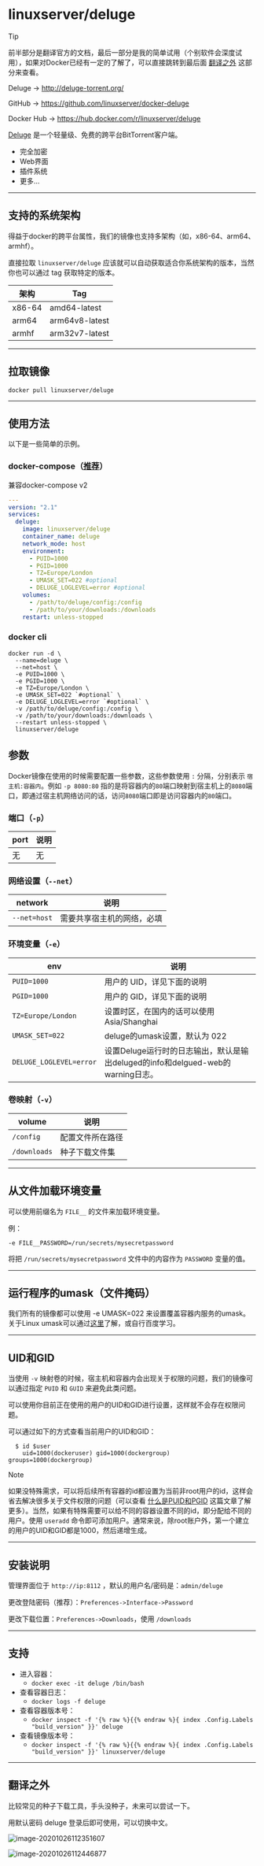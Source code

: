 # linuxserver/deluge

> [!TIP]
>
> 前半部分是翻译官方的文档，最后一部分是我的简单试用（个别软件会深度试用），如果对Docker已经有一定的了解了，可以直接跳转到最后面 [翻译之外](#翻译之外) 这部分来查看。

Deluge → http://deluge-torrent.org/

GitHub → https://github.com/linuxserver/docker-deluge

Docker Hub → https://hub.docker.com/r/linuxserver/deluge

[Deluge](http://deluge-torrent.org/) 是一个轻量级、免费的跨平台BitTorrent客户端。

- 完全加密
- Web界面
- 插件系统
- 更多...

------

## 支持的系统架构

得益于docker的跨平台属性，我们的镜像也支持多架构（如，x86-64、arm64、armhf）。

直接拉取 `linuxserver/deluge` 应该就可以自动获取适合你系统架构的版本，当然你也可以通过 tag 获取特定的版本。

| 架构   | Tag            |
| ------ | -------------- |
| x86-64 | amd64-latest   |
| arm64  | arm64v8-latest |
| armhf  | arm32v7-latest |


------

## 拉取镜像

```shell
docker pull linuxserver/deluge
```

------

## 使用方法

以下是一些简单的示例。

### docker-compose（[推荐](general/docker-compose.md)）

兼容docker-compose v2

```yaml
---
version: "2.1"
services:
  deluge:
    image: linuxserver/deluge
    container_name: deluge
    network_mode: host
    environment:
      - PUID=1000
      - PGID=1000
      - TZ=Europe/London
      - UMASK_SET=022 #optional
      - DELUGE_LOGLEVEL=error #optional
    volumes:
      - /path/to/deluge/config:/config
      - /path/to/your/downloads:/downloads
    restart: unless-stopped
```

### docker cli

```shell
docker run -d \
  --name=deluge \
  --net=host \
  -e PUID=1000 \
  -e PGID=1000 \
  -e TZ=Europe/London \
  -e UMASK_SET=022 `#optional` \
  -e DELUGE_LOGLEVEL=error `#optional` \
  -v /path/to/deluge/config:/config \
  -v /path/to/your/downloads:/downloads \
  --restart unless-stopped \
  linuxserver/deluge
```

## 参数

Docker镜像在使用的时候需要配置一些参数，这些参数使用 `:` 分隔，分别表示 `宿主机:容器内`。例如 `-p 8080:80` 指的是将容器内的`80`端口映射到宿主机上的`8080`端口，即通过宿主机网络访问的话，访问`8080`端口即是访问容器内的`80`端口。

### 端口（`-p`）

| port | 说明 |
| ---- | ---- |
| 无   | 无   |

### 网络设置（`--net`）

| network      | 说明                       |
| ------------ | -------------------------- |
| `--net=host` | 需要共享宿主机的网络，必填 |

### 环境变量（`-e`）

| env                     | 说明                                                         |
| ----------------------- | ------------------------------------------------------------ |
| `PUID=1000`             | 用户的 UID，详见下面的说明                                   |
| `PGID=1000`             | 用户的 GID，详见下面的说明                                   |
| `TZ=Europe/London`      | 设置时区，在国内的话可以使用 Asia/Shanghai                   |
| `UMASK_SET=022`         | deluge的umask设置，默认为 022                                |
| `DELUGE_LOGLEVEL=error` | 设置Deluge运行时的日志输出，默认是输出deluged的info和delgued-web的warning日志。 |

### 卷映射（`-v`）

| volume       | 说明             |
| ------------ | ---------------- |
| `/config`    | 配置文件所在路径 |
| `/downloads` | 种子下载文件集   |

------

## 从文件加载环境变量

可以使用前缀名为 `FILE__` 的文件来加载环境变量。

例：

```
-e FILE__PASSWORD=/run/secrets/mysecretpassword
```

将把 `/run/secrets/mysecretpassword` 文件中的内容作为 `PASSWORD` 变量的值。

------

## 运行程序的umask（文件掩码）

我们所有的镜像都可以使用 -e UMASK=022 来设置覆盖容器内服务的umask。关于Linux umask可以通过[这里](https://en.wikipedia.org/wiki/Umask)了解，或自行百度学习。

------

## UID和GID

当使用 `-v` 映射卷的时候，宿主机和容器内会出现关于权限的问题，我们的镜像可以通过指定 `PUID` 和 `GUID` 来避免此类问题。

可以使用你目前正在使用的用户的UID和GID进行设置，这样就不会存在权限问题。

可以通过如下的方式查看当前用户的UID和GID：

```shell
  $ id $user
    uid=1000(dockeruser) gid=1000(dockergroup) groups=1000(dockergroup)
```

> [!NOTE]
>
> 如果没特殊需求，可以将后续所有容器的id都设置为当前非root用户的id，这样会省去解决很多关于文件权限的问题（可以查看 [什么是PUID和PGID](general/understanding-puid-and-pgid.md) 这篇文章了解更多）。当然，如果有特殊需要可以给不同的容器设置不同的id，即分配给不同的用户。使用 `useradd` 命令即可添加用户。通常来说，除root账户外，第一个建立的用户的UID和GID都是1000，然后递增生成。

------

## 安装说明

管理界面位于 `http://ip:8112` ，默认的用户名/密码是：`admin/deluge`

更改登陆密码（推荐）：`Preferences->Interface->Password`

更改下载位置：`Preferences->Downloads`，使用 `/downloads`

------

## 支持

- 进入容器：
  - `docker exec -it deluge /bin/bash`
- 查看容器日志：
  - `docker logs -f deluge`
- 查看容器版本号：
  - `docker inspect -f '{% raw %}{{% endraw %}{ index .Config.Labels "build_version" }}' deluge`
- 查看镜像版本号：
  - `docker inspect -f '{% raw %}{{% endraw %}{ index .Config.Labels "build_version" }}' linuxserver/deluge`

------

## 翻译之外

比较常见的种子下载工具，手头没种子，未来可以尝试一下。

用默认密码 deluge 登录后即可使用，可以切换中文。

![image-20201026112351607](https://pic.watercalmx.com/pic/image-20201026112351607.png)

![image-20201026112446877](https://pic.watercalmx.com/pic/image-20201026112446877.png)
